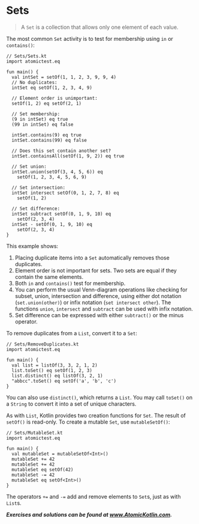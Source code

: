 # Sets

> A `Set` is a collection that allows only one element of each value.

The most common `Set` activity is to test for membership using `in` or `contains()`:

```
// Sets/Sets.kt
import atomictest.eq

fun main() {
  val intSet = setOf(1, 1, 2, 3, 9, 9, 4)
  // No duplicates:
  intSet eq setOf(1, 2, 3, 4, 9)

  // Element order is unimportant:
  setOf(1, 2) eq setOf(2, 1)

  // Set membership:
  (9 in intSet) eq true
  (99 in intSet) eq false

  intSet.contains(9) eq true
  intSet.contains(99) eq false

  // Does this set contain another set?
  intSet.containsAll(setOf(1, 9, 2)) eq true

  // Set union:
  intSet.union(setOf(3, 4, 5, 6)) eq
    setOf(1, 2, 3, 4, 5, 6, 9)

  // Set intersection:
  intSet intersect setOf(0, 1, 2, 7, 8) eq
    setOf(1, 2)

  // Set difference:
  intSet subtract setOf(0, 1, 9, 10) eq
    setOf(2, 3, 4)
  intSet - setOf(0, 1, 9, 10) eq
    setOf(2, 3, 4)
}
```

This example shows:

1. Placing duplicate items into a `Set` automatically removes those duplicates.
2. Element order is not important for sets. Two sets are equal if they contain the same elements.
3. Both `in` and `contains()` test for membership.
4. You can perform the usual Venn-diagram operations like checking for subset, union, intersection and difference, using either dot notation (`set.union(other)`) or infix notation (`set intersect other`). The functions `union`, `intersect` and `subtract` can be used with infix notation.
5. Set difference can be expressed with either `subtract()` or the minus operator.

To remove duplicates from a `List`, convert it to a `Set`:

```
// Sets/RemoveDuplicates.kt
import atomictest.eq

fun main() {
  val list = listOf(3, 3, 2, 1, 2)
  list.toSet() eq setOf(1, 2, 3)
  list.distinct() eq listOf(3, 2, 1)
  "abbcc".toSet() eq setOf('a', 'b', 'c')
}
```

You can also use `distinct()`, which returns a `List`. You may call `toSet()` on a `String` to convert it into a set of unique characters.

As with `List`, Kotlin provides two creation functions for `Set`. The result of `setOf()` is read-only. To create a mutable `Set`, use `mutableSetOf()`:

```
// Sets/MutableSet.kt
import atomictest.eq

fun main() {
  val mutableSet = mutableSetOf<Int>()
  mutableSet += 42
  mutableSet += 42
  mutableSet eq setOf(42)
  mutableSet -= 42
  mutableSet eq setOf<Int>()
}
```

The operators `+=` and `-=` add and remove elements to `Set`s, just as with `List`s.

***Exercises and solutions can be found at www.AtomicKotlin.com.***